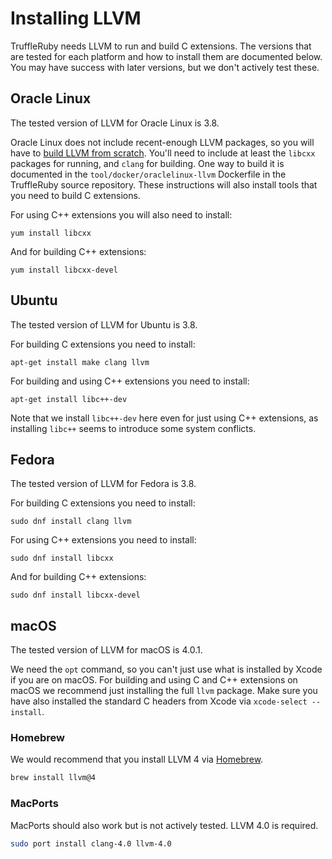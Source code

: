 # Installing LLVM

TruffleRuby needs LLVM to run and build C extensions. The versions that are
tested for each platform and how to install them are documented below. You may
have success with later versions, but we don't actively test these.

## Oracle Linux

The tested version of LLVM for Oracle Linux is 3.8.

Oracle Linux does not include recent-enough LLVM packages, so you will have to
[build LLVM from scratch](https://llvm.org/docs/CMake.html). You'll need to
include at least the `libcxx` packages for running, and `clang`
for building. One way to build it is documented in the
`tool/docker/oraclelinux-llvm` Dockerfile in the TruffleRuby source repository.
These instructions will also install tools that you need to build C extensions.

For using C++ extensions you will also need to install:

```
yum install libcxx
```

And for building C++ extensions:

```
yum install libcxx-devel
```

## Ubuntu

The tested version of LLVM for Ubuntu is 3.8.

For building C extensions you need to install:

```
apt-get install make clang llvm
```

For building and using C++ extensions you need to install:

```
apt-get install libc++-dev
```

Note that we install `libc++-dev` here even for just using C++ extensions, as
installing `libc++` seems to introduce some system conflicts.

## Fedora

The tested version of LLVM for Fedora is 3.8.

For building C extensions you need to install:

```
sudo dnf install clang llvm
```

For using C++ extensions you need to install:

```
sudo dnf install libcxx
```

And for building C++ extensions:

```
sudo dnf install libcxx-devel
```

## macOS

The tested version of LLVM for macOS is 4.0.1.

We need the `opt` command, so you can't just use what is installed by Xcode if
you are on macOS.
For building and using C and C++ extensions on macOS we recommend just
installing the full `llvm` package. Make sure you have also installed the
standard C headers from Xcode via `xcode-select --install`.

### Homebrew

We would recommend that you install LLVM 4 via [Homebrew](https://brew.sh).

```bash
brew install llvm@4
```

### MacPorts

MacPorts should also work but is not actively tested. LLVM 4.0 is required.

```bash
sudo port install clang-4.0 llvm-4.0
```
